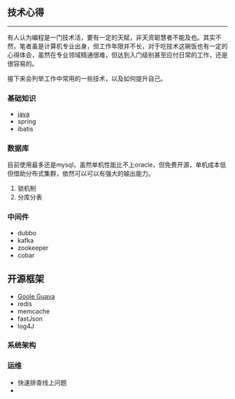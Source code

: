 ## 技术心得

___

有人认为编程是一门技术活，要有一定的天赋，非天资聪慧者不能及也。其实不然，笔者虽是计算机专业出身，但工作年限并不长，对于吃技术这碗饭也有一定的心得体会，虽然在专业领域精通很难，但达到入门级别甚至应付日常的工作，还是很容易的。

接下来会列举工作中常用的一些技术，以及如何提升自己。

### 基础知识
* 	[java](basic-knowledge/java.md)
*  	spring
*	ibatis


### 数据库
目前使用最多还是mysql，虽然单机性能比不上oracle，但免费开源，单机成本低但借助分布式集群，依然可以可以有强大的输出能力。

1. 锁机制
2. 分库分表


### 中间件

* dubbo
* kafka
* zookeeper
* cobar

## 开源框架

* [Goole Guava](Goole-Guava/简介.md)
* redis
* memcache
* fastJson
* log4J



### 系统架构 



### 运维
* 快速排查线上问题
*  